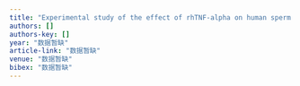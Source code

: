 ```yaml
---
title: "Experimental study of the effect of rhTNF-alpha on human sperm mitochondrial function and motility in vitro"
authors: []
authors-key: []
year: "数据暂缺"
article-link: "数据暂缺"
venue: "数据暂缺"
bibex: "数据暂缺"
---
```


